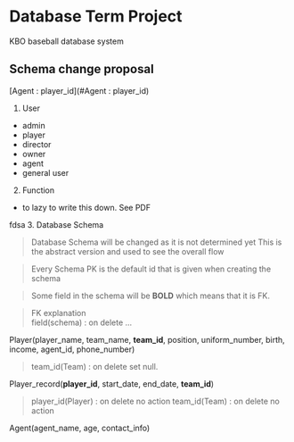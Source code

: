 # Database Term Project

KBO baseball database system

Schema change proposal
--------
[Agent : player_id](#Agent : player_id)

1. User
- admin
- player
- director
- owner
- agent
- general user

2. Function
- to lazy to write this down. See PDF

fdsa
3. Database Schema
> Database Schema will be changed as it is not determined yet
> This is the abstract version and used to see the overall flow

> Every Schema PK is the default id that is given when creating the schema

> Some field in the schema will be **BOLD** which means that it is FK.<br>

> FK explanation<br>
> field(schema) : on delete ...

Player(player_name, team_name, **team_id**, position, uniform_number, birth, income, agent_id, phone_number)
> team_id(Team) : on delete set null.

Player_record(**player_id**, start_date, end_date, **team_id**)
> player_id(Player) : on delete no action
> team_id(Team) : on delete no action

<a name="Agent : player_id">

Agent(agent_name, age, contact_info)
